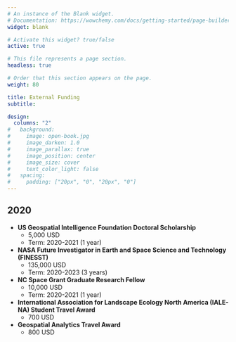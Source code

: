 ```yaml
---
# An instance of the Blank widget.
# Documentation: https://wowchemy.com/docs/getting-started/page-builder/
widget: blank

# Activate this widget? true/false
active: true

# This file represents a page section.
headless: true

# Order that this section appears on the page.
weight: 80

title: External Funding
subtitle:

design:
  columns: "2"
#   background:
#     image: open-book.jpg
#     image_darken: 1.0
#     image_parallax: true
#     image_position: center
#     image_size: cover
#     text_color_light: false
#   spacing:
#     padding: ["20px", "0", "20px", "0"]
---
```

## 2020
- **US Geospatial Intelligence Foundation Doctoral Scholarship**
  - 5,000 USD
  - Term: 2020-2021 (1 year) 
- **NASA Future Investigator in Earth and Space Science and Technology (FINESST)**
  - 135,000 USD
  - Term: 2020-2023 (3 years)
- **NC Space Grant Graduate Research Fellow**
  - 10,000 USD
  - Term: 2020-2021 (1 year)
- **International Association for Landscape Ecology North America (IALE-NA) Student Travel Award**
  - 700 USD
- **Geospatial Analytics Travel Award**
  - 800 USD



